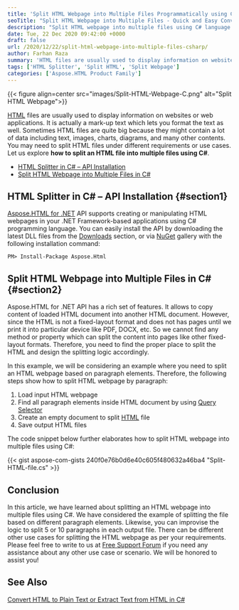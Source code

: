 ```yaml
---
title: 'Split HTML Webpage into Multiple Files Programmatically using C#'
seoTitle: "Split HTML Webpage into Multiple Files - Quick and Easy Conversion"
description: "Split HTML webpage into multiple files using C# language. Simple and Quick HTML Splitter Feature in your .NET Framework-based applications."
date: Tue, 22 Dec 2020 09:42:00 +0000
draft: false
url: /2020/12/22/split-html-webpage-into-multiple-files-csharp/
author: Farhan Raza
summary: 'HTML files are usually used to display information on websites or web applications. It is actually a mark-up text which lets you format the text as well. Sometimes HTML files are quite big because they might contain a lot of data including text, images, charts, diagrams, and many other contents. You may need to **split HTML files** under different requirements or use cases.'
tags: ['HTML Splitter', 'Split HTML', 'Split Webpage']
categories: ['Aspose.HTML Product Family']
---
```




{{< figure align=center src="images/Split-HTML-Webpage-C.png" alt="Split HTML Webpage">}}


[HTML][1] files are usually used to display information on websites or web applications. It is actually a mark-up text which lets you format the text as well. Sometimes HTML files are quite big because they might contain a lot of data including text, images, charts, diagrams, and many other contents. You may need to split HTML files under different requirements or use cases. Let us explore **how to split an HTML file into multiple files using C#**.

*   [HTML Splitter in C# – API Installation][2]
*   [Split HTML Webpage into Multiple Files in C#][3]

## HTML Splitter in C# – API Installation {#section1}

[Aspose.HTML for .NET][4] API supports creating or manipulating HTML webpages in your .NET Framework-based applications using C# programming language. You can easily install the API by downloading the latest DLL files from the [Downloads][5] section, or via [NuGet][6] gallery with the following installation command:

```
PM> Install-Package Aspose.Html
```

## Split HTML Webpage into Multiple Files in C# {#section2}

Aspose.HTML for .NET API has a rich set of features. It allows to copy content of loaded HTML document into another HTML document. However, since the HTML is not a fixed-layout format and does not has pages until we print it into particular device like PDF, DOCX, etc. So we cannot find any method or property which can split the content into pages like other fixed-layout formats. Therefore, you need to find the proper place to split the HTML and design the splitting logic accordingly.

In this example, we will be considering an example where you need to split an HTML webpage based on paragraph elements. Therefore, the following steps show how to split HTML webpage by paragraph:

1.  Load input HTML webpage
2.  Find all paragraph elements inside HTML document by using [Query Selector][7]
3.  Create an empty document to split [HTML][8] file
4.  Save output HTML files

The code snippet below further elaborates how to split HTML webpage into multiple files using C#:

{{< gist aspose-com-gists 240f0e76b0d6e40c605f480632a46ba4 "Split-HTML-file.cs" >}}

## Conclusion

In this article, we have learned about splitting an HTML webpage into multiple files using C#. We have considered the example of splitting the file based on different paragraph elements. Likewise, you can improvise the logic to split 5 or 10 paragraphs in each output file. There can be different other use cases for splitting the HTML webpage as per your requirements. Please feel free to write to us at [Free Support Forum][9] if you need any assistance about any other use case or scenario. We will be honored to assist you!

## See Also

[Convert HTML to Plain Text or Extract Text from HTML in C#][10]




[1]: https://docs.fileformat.com/web/html/
[2]: #section1
[3]: #section2
[4]: https://products.aspose.com/html/net
[5]: https://releases.aspose.com/
[6]: https://nuget.org/packages/Aspose.Html
[7]: https://apireference.aspose.com/html/net/aspose.html.dom/document/methods/queryselectorall
[8]: https://apireference.aspose.com/html/net/aspose.html/htmldocument
[9]: https://forum.aspose.com/c/html
[10]: https://blog.aspose.com/2020/12/15/convert-html-to-plain-text-or-extract-text-from-html-in-c/





